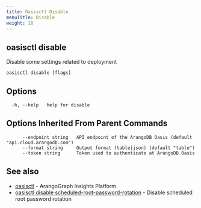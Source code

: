 ```yaml
---
title: Oasisctl Disable
menuTitle: Disable
weight: 10
---
```

## oasisctl disable

Disable some settings related to deployment

```
oasisctl disable [flags]
```

## Options
```
  -h, --help   help for disable
```

## Options Inherited From Parent Commands
```
      --endpoint string   API endpoint of the ArangoDB Oasis (default "api.cloud.arangodb.com")
      --format string     Output format (table|json) (default "table")
      --token string      Token used to authenticate at ArangoDB Oasis
```

## See also
* [oasisctl](../options.md)	 - ArangoGraph Insights Platform
* [oasisctl disable scheduled-root-password-rotation](disable-scheduled-root-password-rotation.md)	 - Disable scheduled root password rotation

